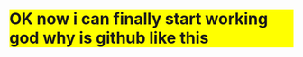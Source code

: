 <html>
  <div class = "HI">
  <h1>OK now i can finally start working god why is github like this</h1>
    </div>
  <style>
    .HI{
      background:yellow;
    }
  </style>
</html>
